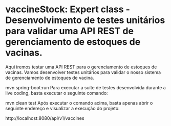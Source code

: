 # vaccineStock: Expert class - Desenvolvimento de testes unitários para validar uma API REST de gerenciamento de estoques de vacinas.
Aqui iremos testar uma API REST para o gerenciamento de estoques de vacinas. Vamos desenvolver testes unitários para validar o nosso sistema de 
gerenciamento de estoques de vacina.

mvn spring-boot:run 
Para executar a suíte de testes desenvolvida durante a live coding, basta executar o seguinte comando:

mvn clean test
Após executar o comando acima, basta apenas abrir o seguinte endereço e visualizar a execução do projeto:

http://localhost:8080/api/v1/vaccines

